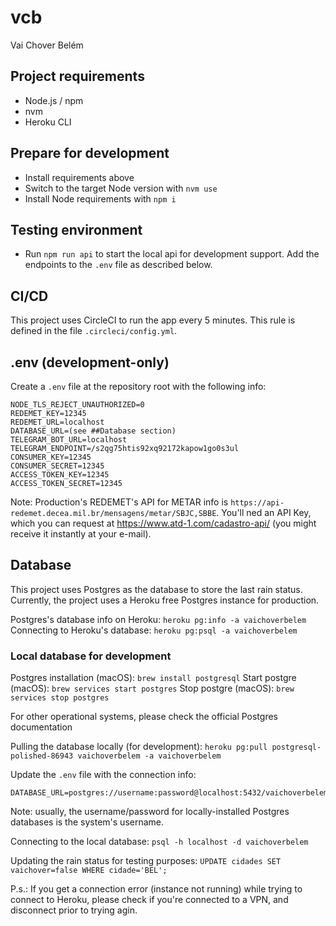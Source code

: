 # vcb
Vai Chover Belém

## Project requirements
- Node.js / npm
- nvm
- Heroku CLI

## Prepare for development
- Install requirements above
- Switch to the target Node version with `nvm use`
- Install Node requirements with `npm i`

## Testing environment
- Run `npm run api` to start the local api for development support. Add the endpoints to the `.env` file as described below.

## CI/CD
This project uses CircleCI to run the app every 5 minutes. This rule is defined in the file `.circleci/config.yml`.

## .env (development-only)

Create a `.env` file at the repository root with the following info:
```
NODE_TLS_REJECT_UNAUTHORIZED=0
REDEMET_KEY=12345
REDEMET_URL=localhost
DATABASE_URL=(see ##Database section)
TELEGRAM_BOT_URL=localhost
TELEGRAM_ENDPOINT=/s2qg75htis92xq92172kapow1go0s3ul
CONSUMER_KEY=12345
CONSUMER_SECRET=12345
ACCESS_TOKEN_KEY=12345
ACCESS_TOKEN_SECRET=12345
```

Note: Production's REDEMET's API for METAR info is `https://api-redemet.decea.mil.br/mensagens/metar/SBJC,SBBE`. You'll ned an API Key, which you can request at https://www.atd-1.com/cadastro-api/ (you might receive it instantly at your e-mail).

## Database
This project uses Postgres as the database to store the last rain status. Currently, the project uses a Heroku free Postgres instance for production.

Postgres's database info on Heroku: `heroku pg:info -a vaichoverbelem`
Connecting to Heroku's database: `heroku pg:psql -a vaichoverbelem`

### Local database for development

Postgres installation (macOS): `brew install postgresql`
Start postgre (macOS): `brew services start postgres`
Stop postgre (macOS): `brew services stop postgres`

For other operational systems, please check the official Postgres documentation

Pulling the database locally (for development): `heroku pg:pull postgresql-polished-86943 vaichoverbelem -a vaichoverbelem`

Update the `.env` file with the connection info:
```
DATABASE_URL=postgres://username:password@localhost:5432/vaichoverbelem
```

Note: usually, the username/password for locally-installed Postgres databases is the system's username.

Connecting to the local database: `psql -h localhost -d vaichoverbelem`

Updating the rain status for testing purposes: `UPDATE cidades SET vaichover=false WHERE cidade='BEL';`

P.s.: If you get a connection error (instance not running) while trying to connect to Heroku, please check if you're connected to a VPN, and disconnect prior to trying agin.

